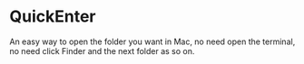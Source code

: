 QuickEnter
==========

An easy way to open the folder you want in Mac, no need open the terminal, no need click Finder and the next folder as so on.
